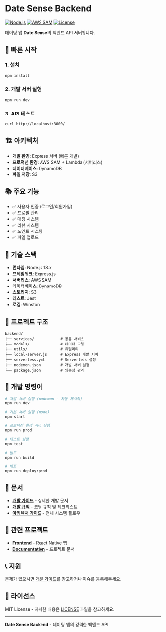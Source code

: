 # Date Sense Backend

[![Node.js](https://img.shields.io/badge/Node.js-18.x-green.svg)](https://nodejs.org/)
[![AWS SAM](https://img.shields.io/badge/AWS%20SAM-Latest-orange.svg)](https://aws.amazon.com/serverless/sam/)
[![License](https://img.shields.io/badge/License-MIT-blue.svg)](LICENSE)

데이팅 앱 **Date Sense**의 백엔드 API 서버입니다.

## 🚀 빠른 시작

### 1. 설치
```bash
npm install
```

### 2. 개발 서버 실행
```bash
npm run dev
```

### 3. API 테스트
```bash
curl http://localhost:3000/
```

## 🏗️ 아키텍처

- **개발 환경**: Express 서버 (빠른 개발)
- **프로덕션 환경**: AWS SAM + Lambda (서버리스)
- **데이터베이스**: DynamoDB
- **파일 저장**: S3

## 📚 주요 기능

- ✅ 사용자 인증 (로그인/회원가입)
- ✅ 프로필 관리
- ✅ 매칭 시스템
- ✅ 리뷰 시스템
- ✅ 포인트 시스템
- ✅ 파일 업로드

## 🔧 기술 스택

- **런타임**: Node.js 18.x
- **프레임워크**: Express.js
- **서버리스**: AWS SAM
- **데이터베이스**: DynamoDB
- **스토리지**: S3
- **테스트**: Jest
- **로깅**: Winston

## 📁 프로젝트 구조

```
backend/
├── services/            # 공통 서비스
├── models/              # 데이터 모델
├── utils/               # 유틸리티
├── local-server.js      # Express 개발 서버
├── serverless.yml       # Serverless 설정
├── nodemon.json         # 개발 서버 설정
└── package.json         # 의존성 관리
```

## 🚀 개발 명령어

```bash
# 개발 서버 실행 (nodemon - 자동 재시작)
npm run dev

# 기본 서버 실행 (node)
npm start

# 프로덕션 환경 서버 실행
npm run prod

# 테스트 실행
npm test

# 빌드
npm run build

# 배포
npm run deploy:prod
```

## 📖 문서

- **[개발 가이드](DEVELOPMENT.md)** - 상세한 개발 문서
- **[개발 규칙](cursor.vibe.md)** - 코딩 규칙 및 체크리스트
- **[아키텍처 가이드](../docs/flow.md)** - 전체 시스템 플로우

## 🔗 관련 프로젝트

- **[Frontend](../frontend/)** - React Native 앱
- **[Documentation](../docs/)** - 프로젝트 문서

## 📞 지원

문제가 있으시면 [개발 가이드](DEVELOPMENT.md)를 참고하거나 이슈를 등록해주세요.

## 📄 라이선스

MIT License - 자세한 내용은 [LICENSE](../LICENSE) 파일을 참고하세요.

---

**Date Sense Backend** - 데이팅 앱의 강력한 백엔드 API 